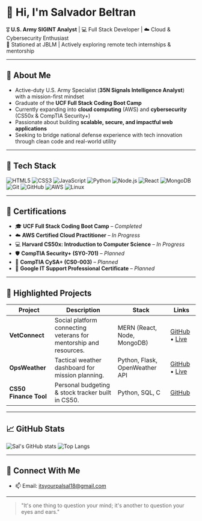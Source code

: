 # 👋 Hi, I'm **Salvador Beltran**

🎖️ **U.S. Army SIGINT Analyst** | 💻 Full Stack Developer | ☁️ Cloud & Cybersecurity Enthusiast  
📍 Stationed at JBLM | Actively exploring remote tech internships & mentorship

---

## 🧠 About Me

- Active-duty U.S. Army Specialist (**35N Signals Intelligence Analyst**) with a mission-first mindset  
- Graduate of the **UCF Full Stack Coding Boot Camp**  
- Currently expanding into **cloud computing** (AWS) and **cybersecurity** (CS50x & CompTIA Security+)  
- Passionate about building **scalable, secure, and impactful web applications**  
- Seeking to bridge national defense experience with tech innovation through clean code and real-world utility

---

## 🔧 Tech Stack

![HTML5](https://img.shields.io/badge/-HTML5-E34F26?style=flat&logo=html5&logoColor=white)
![CSS3](https://img.shields.io/badge/-CSS3-1572B6?style=flat&logo=css3)
![JavaScript](https://img.shields.io/badge/-JavaScript-F7DF1E?style=flat&logo=javascript&logoColor=black)
![Python](https://img.shields.io/badge/-Python-3776AB?style=flat&logo=python&logoColor=white)
![Node.js](https://img.shields.io/badge/-Node.js-339933?style=flat&logo=node.js&logoColor=white)
![React](https://img.shields.io/badge/-React-61DAFB?style=flat&logo=react&logoColor=black)
![MongoDB](https://img.shields.io/badge/-MongoDB-47A248?style=flat&logo=mongodb&logoColor=white)
![Git](https://img.shields.io/badge/-Git-F05032?style=flat&logo=git&logoColor=white)
![GitHub](https://img.shields.io/badge/-GitHub-181717?style=flat&logo=github)
![AWS](https://img.shields.io/badge/-AWS-232F3E?style=flat&logo=amazon-aws&logoColor=white)
![Linux](https://img.shields.io/badge/-Linux-FCC624?style=flat&logo=linux&logoColor=black)

---

## 📜 Certifications

- 🎓 **UCF Full Stack Coding Boot Camp** – *Completed*  
- ☁️ **AWS Certified Cloud Practitioner** – *In Progress*  
- 💻 **Harvard CS50x: Introduction to Computer Science** – *In Progress*  
- 🛡️ **CompTIA Security+ (SY0-701)** – *Planned* 
- 🧪 **CompTIA CySA+ (CS0-003)** – *Planned*  
- 🧰 **Google IT Support Professional Certificate** – *Planned*

---

## 📂 Highlighted Projects

| Project | Description | Stack | Links |
|--------|-------------|-------|-------|
| **VetConnect** | Social platform connecting veterans for mentorship and resources. | MERN (React, Node, MongoDB) | [GitHub](#) • [Live](#) |
| **OpsWeather** | Tactical weather dashboard for mission planning. | Python, Flask, OpenWeather API | [GitHub](#) • [Live](#) |
| **CS50 Finance Tool** | Personal budgeting & stock tracker built in CS50. | Python, SQL, C | [GitHub](#) |

---


## 📈 GitHub Stats
![Sal's GitHub stats](https://github-readme-stats.vercel.app/api?username=itsyourpalsal18&show_icons=true&theme=tokyonight&hide=contribs,prs)
![Top Langs](https://github-readme-stats.vercel.app/api/top-langs/?username=itsyourpalsal18&layout=compact&theme=tokyonight)

---

## 🤝 Connect With Me
- 📫 Email: itsyourpalsal18@gmail.com

---

> "It's one thing to question your mind; it's another to question your eyes and ears."

